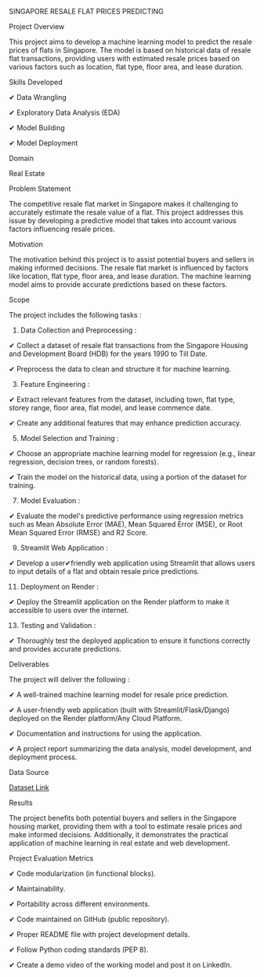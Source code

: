 SINGAPORE RESALE FLAT PRICES PREDICTING

Project Overview

This project aims to develop a machine learning model to predict the resale prices of flats in Singapore. The model is based on historical data of resale flat transactions, providing users with estimated resale prices based on various factors such as location, flat type, floor area, and lease duration.

Skills Developed

✔	Data Wrangling

✔	Exploratory Data Analysis (EDA)

✔	Model Building

✔	Model Deployment

Domain

Real Estate

Problem Statement

The competitive resale flat market in Singapore makes it challenging to accurately estimate the resale value of a flat. This project addresses this issue by developing a predictive model that takes into account various factors influencing resale prices.

Motivation

The motivation behind this project is to assist potential buyers and sellers in making informed decisions. The resale flat market is influenced by factors like location, flat type, floor area, and lease duration. The machine learning model aims to provide accurate predictions based on these factors.

Scope

The project includes the following tasks :

1. Data Collection and Preprocessing :
   
✔	Collect a dataset of resale flat transactions from the Singapore Housing and Development Board (HDB) for the years 1990 to Till Date.

✔	Preprocess the data to clean and structure it for machine learning.

3. Feature Engineering :
   
✔	Extract relevant features from the dataset, including town, flat type, storey range, floor area, flat model, and lease commence date.

✔	Create any additional features that may enhance prediction accuracy.

5. Model Selection and Training :
   
✔	Choose an appropriate machine learning model for regression (e.g., linear regression, decision trees, or random forests).

✔	Train the model on the historical data, using a portion of the dataset for training.

7. Model Evaluation :
   
✔	Evaluate the model's predictive performance using regression metrics such as Mean Absolute Error (MAE), Mean Squared Error (MSE), or Root Mean Squared Error (RMSE) and R2 Score.

9. Streamlit Web Application :
    
✔	Develop a user✔friendly web application using Streamlit that allows users to input details of a flat and obtain resale price predictions.

11. Deployment on Render :
    
✔	Deploy the Streamlit application on the Render platform to make it accessible to users over the internet.

13. Testing and Validation :
    
✔	Thoroughly test the deployed application to ensure it functions correctly and provides accurate predictions.

Deliverables

The project will deliver the following :

✔ A well-trained machine learning model for resale price prediction.
  
✔ A user-friendly web application (built with Streamlit/Flask/Django) deployed on the Render platform/Any Cloud Platform.
  
✔ Documentation and instructions for using the application.
  
✔ A project report summarizing the data analysis, model development, and deployment process.
  

Data Source

[Dataset Link]( https://beta.data.gov.sg/collections/189/view)

Results

The project benefits both potential buyers and sellers in the Singapore housing market, providing them with a tool to estimate resale prices and make informed decisions. Additionally, it demonstrates the practical application of machine learning in real estate and web development.

Project Evaluation Metrics

✔	Code modularization (in functional blocks).

✔	Maintainability.

✔	Portability across different environments.

✔	Code maintained on GitHub (public repository).

✔	Proper README file with project development details.

✔	Follow Python coding standards (PEP 8).

✔	Create a demo video of the working model and post it on LinkedIn.


